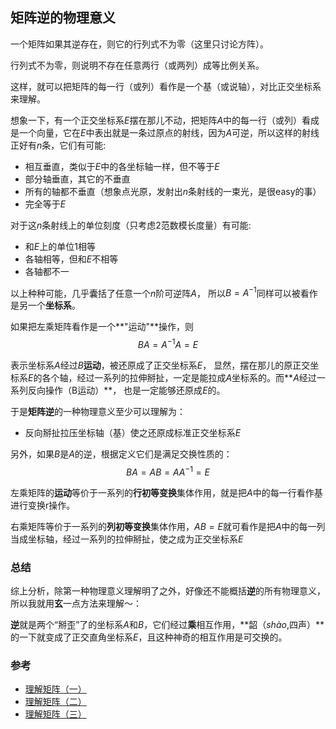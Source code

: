 ## 矩阵逆的物理意义

一个矩阵如果其逆存在，则它的行列式不为零（这里只讨论方阵）。

行列式不为零，则说明不存在任意两行（或两列）成等比例关系。

这样，就可以把矩阵的每一行（或列）看作是一个基（或说轴），对比正交坐标系来理解。

想象一下，有一个正交坐标系$E$摆在那儿不动，把矩阵$A$中的每一行（或列）看成是一个向量，它在$E$中表出就是一条过原点的射线，因为$A$可逆，所以这样的射线正好有$n$条，它们有可能:

- 相互垂直，类似于$E$中的各坐标轴一样，但不等于$E$
- 部分轴垂直，其它的不垂直
- 所有的轴都不垂直（想象点光原，发射出$n$条射线的一束光，是很easy的事）
- 完全等于$E$

对于这$n$条射线上的单位刻度（只考虑$2$范数模长度量）有可能:

- 和$E$上的单位$1$相等
- 各轴相等，但和$E$不相等
- 各轴都不一

以上种种可能，几乎囊括了任意一个$n$阶可逆阵$A$， 所以$B=A^{-1}$同样可以被看作是另一个**坐标系**。

如果把左乘矩阵看作是一个**"运动"**操作，则
$$
BA=A^{-1}A=E
$$

表示坐标系$A$经过$B$**运动**，被还原成了正交坐标系$E$， 显然，摆在那儿的原正交坐标系$E$的各个轴，经过一系列的拉伸掰扯，一定是能拉成$A$坐标系的。而**$A$经过一系列反向操作（B运动）**， 也是一定能够还原成$E$的。

于是**矩阵逆**的一种物理意义至少可以理解为：

- 反向掰扯拉压坐标轴（基）使之还原成标准正交坐标系$E$


另外，如果$B$是$A$的逆，根据定义它们是满足交换性质的：
$$
BA=AB=AA^{-1}=E
$$

左乘矩阵的**运动**等价于一系列的**行初等变换**集体作用，就是把$A$中的每一行看作基进行变换r操作。

右乘矩阵等价于一系列的**列初等变换**集体作用，$AB=E$就可看作是把$A$中的每一列当成坐标轴，经过一系列的拉伸掰扯，使之成为正交坐标系$E$

### 总结
综上分析，除第一种物理意义理解明了之外，好像还不能概括**逆**的所有物理意义， 所以我就用**玄**一点方法来理解～：

**逆**就是两个“掰歪”了的坐标系$A$和$B$，它们经过**乘**相互作用，**韶（$sh\grave{a}o$,四声）**的一下就变成了正交直角坐标系$E$，且这种神奇的相互作用是可交换的。

### 参考
- [理解矩阵（一）](https://blog.csdn.net/myan/article/details/647511)
- [理解矩阵（二）](https://blog.csdn.net/myan/article/details/649018)
- [理解矩阵（三）](https://blog.csdn.net/myan/article/details/1865397)
